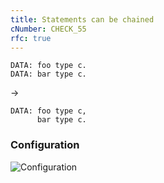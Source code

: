 ```yaml
---
title: Statements can be chained
cNumber: CHECK_55
rfc: true
---
```


```abap
DATA: foo type c.
DATA: bar type c.
```

->

```abap
DATA: foo type c,
      bar type c.
```

### Configuration
![Configuration](/img/55_conf.png)
